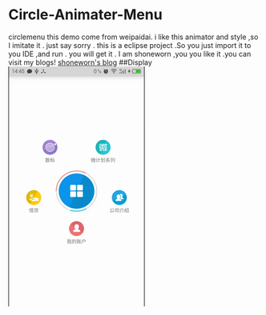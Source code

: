 # Circle-Animater-Menu
circlemenu
this demo come from weipaidai. i like this animator and style ,so I imitate it . just say sorry . 
this is a eclipse project .So you just import it to  you IDE ,and run . you will get it .
I am shoneworn ,you you like it .you can visit my blogs!
[shoneworn's blog](www.cnblogs.com/shoneworn)
##Display
![movie](https://github.com/shoneworn/Circle-Animater-Menu/blob/master/ezgif-15522610.gif)

